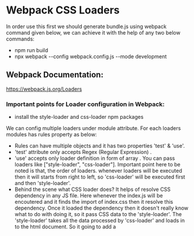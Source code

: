 # Webpack CSS Loaders
In order use this first we should generate bundle.js using webpack command given below, we can achieve it with the help of any two below commands:
- npm run build
- npx webpack --config webpack.config.js --mode development 

## Webpack Documentation:
https://webpack.js.org/Loaders

### Important points for Loader configuration in Webpack:
- install the style-loader and css-loader npm packages

We can config multiple loaders under module attribute. For each loaders modules has rules property as below:

- Rules can have multiple objects and it has two properties 'test' & 'use'.
- 'test' attribute only accepts Regex (Regular Expression) .
- 'use' accepts only loader definition in form of array . You can pass loaders like ["style-loader", "css-loader"]. Important point here to be noted is that, the order of loaders. whenever loaders will be executed then it will starts from right to left, so 'css-loader' will be executed first and then 'style-loader'.
-  Behind the scene what CSS loader does? It helps of resolve CSS dependency in any JS file. Here whenever the index.js will be encoutered and it finds the import of index.css then it resolve this dependency. Once it loaded the dependency then it doesn't really know what to do with doing it, so it pass CSS data to the 'style-loader'. The 'style-loader' takes all the data processed by 'css-loader' and loads in to the html document. So it going to add a <style> tag in to <html> document and that how it works.


### This section covers about different types of load which extensively used by Webpack.

- Style Loaders
- CSS Loaders
- SCSS/SASS Loaders
- Image Loaders
- Font Loaders